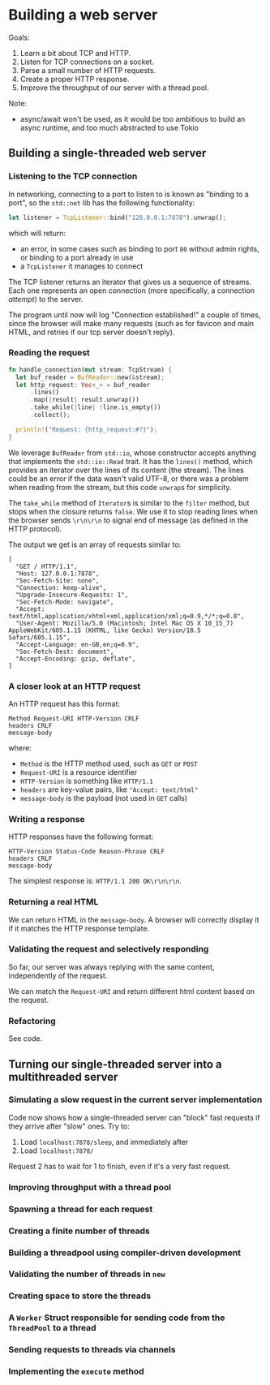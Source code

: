 # Building a web server

Goals:
1. Learn a bit about TCP and HTTP.
2. Listen for TCP connections on a socket.
3. Parse a small number of HTTP requests.
4. Create a proper HTTP response.
5. Improve the throughput of our server with a thread pool.

Note:
- async/await won't be used, as it would be too ambitious to build an async runtime, and too much abstracted to use Tokio

## Building a single-threaded web server

### Listening to the TCP connection

In networking, connecting to a port to listen to is known as "binding to a port", so the `std::net` lib has the following functionality:
```rust
let listener = TcpListener::bind("128.0.0.1:7878").unwrap();
```
which will return:
- an error, in some cases such as binding to port `80` without admin rights, or binding to a port already in use
- a `TcpListener` it manages to connect

The TCP listener returns an iterator that gives us a sequence of streams. Each one represents an open connection (more specifically, a connection *attempt*) to the server.

The program until now will log "Connection established!" a couple of times, since the browser will make many requests (such as for favicon and main HTML, and retries if our tcp server doesn't reply).

### Reading the request

```rust
fn handle_connection(mut stream: TcpStream) {
  let buf_reader = BufReader::new(&stream);
  let http_request: Vec<_> = buf_reader
      .lines()
      .map(|result| result.unwrap())
      .take_while(|line| !line.is_empty())
      .collect();

  println!("Request: {http_request:#?}");
}
```

We leverage `BufReader` from `std::io`, whose constructor accepts anything that implements the `std::io::Read` trait. It has the `lines()` method, which provides an iterator over the lines of its content (the stream). The lines could be an error if the data wasn't valid UTF-8, or there was a problem when reading from the stream, but this code `unwrap`s for simplicity.

The `take_while` method of `Iterator`s is similar to the `filter` method, but stops when the closure returns `false`. We use it to stop reading lines when the browser sends `\r\n\r\n` to signal end of message (as defined in the HTTP protocol).

The output we get is an array of requests similar to:
```
[
  "GET / HTTP/1.1",
  "Host: 127.0.0.1:7878",
  "Sec-Fetch-Site: none",
  "Connection: keep-alive",
  "Upgrade-Insecure-Requests: 1",
  "Sec-Fetch-Mode: navigate",
  "Accept: text/html,application/xhtml+xml,application/xml;q=0.9,*/*;q=0.8",
  "User-Agent: Mozilla/5.0 (Macintosh; Intel Mac OS X 10_15_7) AppleWebKit/605.1.15 (KHTML, like Gecko) Version/18.5 Safari/605.1.15",
  "Accept-Language: en-GB,en;q=0.9",
  "Sec-Fetch-Dest: document",
  "Accept-Encoding: gzip, deflate",
]
```

### A closer look at an HTTP request

An HTTP request has this format:
```
Method Request-URI HTTP-Version CRLF
headers CRLF
message-body
```

where:
- `Method` is the HTTP method used, such as `GET` or `POST`
- `Request-URI` is a resource identifier
- `HTTP-Version` is something like `HTTP/1.1`
- `headers` are key-value pairs, like `"Accept: text/html"`
- `message-body` is the payload (not used in `GET` calls)

### Writing a response

HTTP responses have the following format:
```
HTTP-Version Status-Code Reason-Phrase CRLF
headers CRLF
message-body
```

The simplest response is: `HTTP/1.1 200 OK\r\n\r\n`.

### Returning a real HTML

We can return HTML in the `message-body`. A browser will correctly display it if it matches the HTTP response template.

### Validating the request and selectively responding

So far, our server was always replying with the same content, independently of the request.

We can match the `Request-URI` and return different html content based on the request.

### Refactoring

See code.

## Turning our single-threaded server into a multithreaded server

### Simulating a slow request in the current server implementation

Code now shows how a single-threaded server can "block" fast requests if they arrive after "slow" ones. Try to:
1. Load `localhost:7878/sleep`, and immediately after
2. Load `localhost:7878/`

Request 2 has to wait for 1 to finish, even if it's a very fast request.

### Improving throughput with a thread pool

### Spawning a thread for each request

### Creating a finite number of threads

### Building a threadpool using compiler-driven development

### Validating the number of threads in `new`

### Creating space to store the threads

### A `Worker` Struct responsible for sending code from the `ThreadPool` to a thread

### Sending requests to threads via channels

### Implementing the `execute` method

